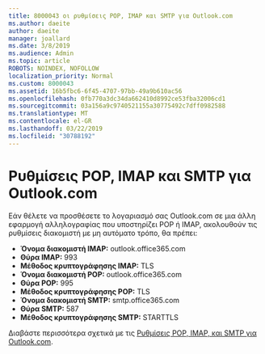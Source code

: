 ```yaml
---
title: 8000043 οι ρυθμίσεις POP, IMAP και SMTP για Outlook.com
ms.author: daeite
author: daeite
manager: joallard
ms.date: 3/8/2019
ms.audience: Admin
ms.topic: article
ROBOTS: NOINDEX, NOFOLLOW
localization_priority: Normal
ms.custom: 8000043
ms.assetid: 16b5fbc6-6f45-4707-97bb-49a9b610ac56
ms.openlocfilehash: 0fb770a3dc34da662410d8992ce53fba32006cd1
ms.sourcegitcommit: 03a156a9c9740521155a30775492c7dff0982588
ms.translationtype: MT
ms.contentlocale: el-GR
ms.lasthandoff: 03/22/2019
ms.locfileid: "30788192"
---
```

# <a name="pop-imap-and-smtp-settings-for-outlookcom"></a>Ρυθμίσεις POP, IMAP και SMTP για Outlook.com

Εάν θέλετε να προσθέσετε το λογαριασμό σας Outlook.com σε μια άλλη εφαρμογή αλληλογραφίας που υποστηρίζει POP ή IMAP, ακολουθούν τις ρυθμίσεις διακομιστή με μη αυτόματο τρόπο, θα πρέπει:
  
- **Όνομα διακομιστή IMAP:** outlook.office365.com 
- **Θύρα IMAP:** 993   
- **Μέθοδος κρυπτογράφησης IMAP:** TLS   
- **Όνομα διακομιστή POP:** outlook.office365.com  
- **Θύρα POP:** 995  
- **Μέθοδος κρυπτογράφησης POP:** TLS  
- **Όνομα διακομιστή SMTP:** smtp.office365.com 
- **Θύρα SMTP:** 587 
- **Μέθοδος κρυπτογράφησης SMTP:** STARTTLS 

Διαβάστε περισσότερα σχετικά με τις [Ρυθμίσεις POP, IMAP, και SMTP για Outlook.com](https://go.microsoft.com/fwlink/p/?linkid=2001402&amp;clcid=0x409).